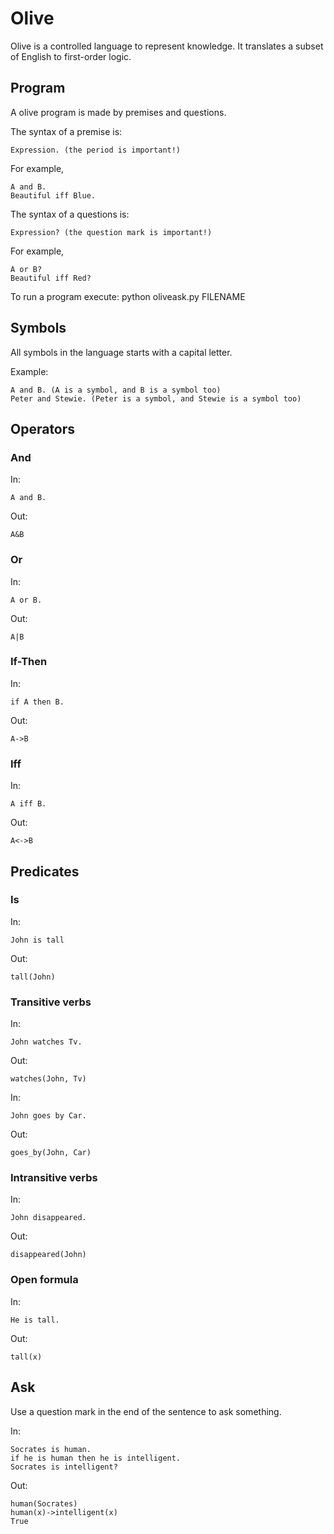 # Olive

Olive is a controlled language to represent knowledge. It translates a subset of English to first-order logic.

## Program

A olive program is made by premises and questions.

The syntax of a premise is:
    
    Expression. (the period is important!)

For example,
    
    A and B.
    Beautiful iff Blue.

The syntax of a questions is:
    
    Expression? (the question mark is important!)

For example,
    
    A or B?
    Beautiful iff Red?

To run a program execute: python oliveask.py FILENAME

## Symbols

All symbols in the language starts with a capital letter.

Example:
    
    A and B. (A is a symbol, and B is a symbol too)
    Peter and Stewie. (Peter is a symbol, and Stewie is a symbol too)

## Operators

### And

In:
    
    A and B.

Out:
    
    A&B

### Or

In:
    
    A or B.

Out:
    
    A|B

### If-Then

In:
    
    if A then B.

Out:
    
    A->B

### Iff

In:
    
    A iff B.

Out:
    
    A<->B

## Predicates

### Is

In:
    
    John is tall

Out:
    
    tall(John)


### Transitive verbs

In:
    
    John watches Tv.

Out:
    
    watches(John, Tv)

In:
    
    John goes by Car.

Out:
    
    goes_by(John, Car)

### Intransitive verbs

In:
    
    John disappeared.

Out:
    
    disappeared(John)


### Open formula

In:
    
    He is tall.

Out:
    
    tall(x)

## Ask

Use a question mark in the end of the sentence to ask something.

In:
    
    Socrates is human.
    if he is human then he is intelligent.
    Socrates is intelligent?

Out:
    
    human(Socrates)
    human(x)->intelligent(x)
    True


